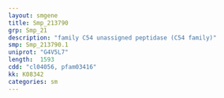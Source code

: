 ```yaml
---
layout: smgene
title: Smp_213790
grp: Smp_21
description: "family C54 unassigned peptidase (C54 family)"
smp: Smp_213790.1
uniprot: "G4V5L7"
length:  1593
cdd: "cl04056, pfam03416"
kk: K08342
categories: sm
---
```

